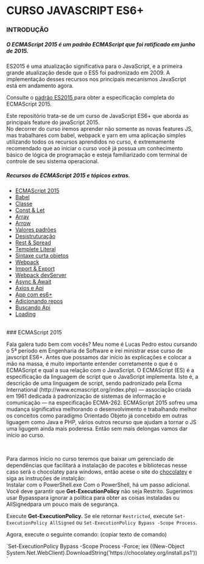 # CURSO JAVASCRIPT ES6+

### INTRODUÇÃO
<h5>O ECMAScript 2015 é um padrão ECMAScript que foi ratificado em junho de 2015.</h5>

<p>ES2015 é uma atualização significativa para o JavaScript, e a primeira grande atualização desde que o ES5 foi padronizado em 2009. A implementação desses recursos nos principais mecanismos JavaScript está em andamento agora.

Consulte o <a href="http://www.ecma-international.org/ecma-262/6.0/index.html" target="blank">padrão ES2015 </a> para obter a especificação completa do ECMAScript 2015.</p>

<p>Este repositório trata-se de um curso de JavaScript ES6+ que aborda as principais feature do javaScript 2015. <br> No decorrer do curso iremos aprender não somente as novas features JS, mas trabalhares com babel, webpack e yarn em uma aplicação simples utilizando todos os recursos aprendidos no curso, é extremamente recomendado que ao iniciar o curso você já possua um conhecimento básico de lógica de programação e esteja familiarizado com terminal de controle de seu sistema operacional.</p>

<h5>Recursos do ECMAScript 2015 e tópicos extras.</h5>
<ul>
    <li><a href="#" target="blank">ECMAScript 2015</a></li>
    <li><a href="#" target="blank">Babel</a></li>
    <li><a href="#" target="blank">Classe</a></li>
    <li><a href="#" target="blank">Const & Let</a></li>
    <li><a href="#" target="blank">Array</a></li>
    <li><a href="#" target="blank">Arrow</a></li>
    <li><a href="#" target="blank">Valores padrões</a></li>
    <li><a href="#" target="blank">Desistruturação</a></li>
    <li><a href="#" target="blank">Rest & Spread</a></li>
    <li><a href="#" target="blank">Templete Literal</a></li>
    <li><a href="#" target="blank">Sintaxe curta objetos</a></li>
    <li><a href="#" target="blank">Webpack</a></li>
    <li><a href="#" target="blank">Import & Export</a></li>
    <li><a href="#" target="blank">Webpack devServer</a></li>
    <li><a href="#" target="blank">Async & Await</a></li>
    <li><a href="#" target="blank">Axios e Api</a></li>
    <li><a href="#" target="blank">App com es6+</a></li>
    <li><a href="#" target="blank">Adicionando repos</a></li>
    <li><a href="#" target="blank">Buscando Api</a></li>
    <li><a href="#" target="blank">Loading</a></li>
</ul>

<br>
### ECMAScript 2015
<p>
Fala galera tudo bem com vocês? Meu nome é Lucas Pedro estou cursando o 5ª período em Engenharia de Software e irei ministrar esse curso de javscript ES6+. Antes que possamos dar início às explicações e colocar a mão na	massa, é muito importante entender corretamente o que é o ECMAScript e qual a sua relação com o JavaScript. O ECMAScript (ES) é a especificação da linguagem de script que o JavaScript implementa. Isto é, a descrição de uma linguagem de script, sendo padronizado	pela Ecma International (http://www.ecmascript.org/index.php) —	associação criada em 1961 dedicada à padronização de	sistemas de	informação e comunicação — na especificação	ECMA-262. ECMAScript 2015 sofreu uma mudança significativa melhorando o desenvolvimento e trabalhando melhor os conceitos como paradigmo Orientado Objeto já concebido em outras liguagem como Java e PHP, vários outros recurso que ajudam a tornar o JS uma ligugem ainda mais poderesa.
Então sem mais delongas vamos dar início ao curso. </p> <br>
<p>
Para darmos inicio no curso teremos que baixar um gerenciado de dependências que facilitará a instalação de pacotes e bibliotecas nesse caso será o chocolatey para windows, então acese o site do <a href="https://chocolatey.org/" target="blank">chocolatey</a> e siga as instruções de instalção: <br>
Instalar com o PowerShell.exe
Com o PowerShell, há um passo adicional. Você deve garantir que <b>Get-ExecutionPolicy</b> não seja Restrito. Sugerimos usar Bypasspara ignorar a política para obter as coisas instaladas ou AllSignedpara um pouco mais de segurança.<br>

Execute <b>Get-ExecutionPolicy.</b> Se ele retornar `Restricted`, execute `Set-ExecutionPolicy AllSigned` ou `Set-ExecutionPolicy Bypass -Scope Process`.
</p>
<p>Agora, execute o seguinte comando:   (copiar texto de comando)</p>
`Set-ExecutionPolicy Bypass -Scope Process -Force; iex ((New-Object System.Net.WebClient).DownloadString('https://chocolatey.org/install.ps1'))`